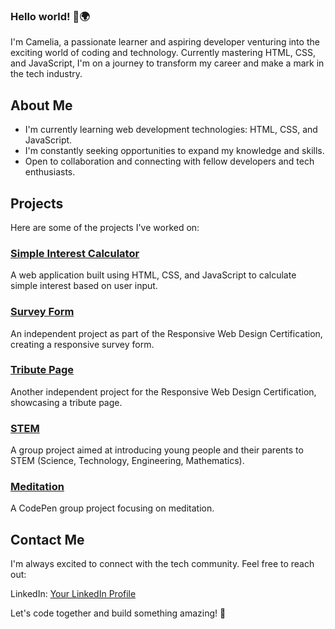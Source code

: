 ### Hello world! 👋🌍

I'm Camelia, a passionate learner and aspiring developer venturing into the exciting world of coding and technology.
Currently mastering HTML, CSS, and JavaScript, I'm on a journey to transform my career and make a mark in the tech industry.

## About Me
- I'm currently learning web development technologies: HTML, CSS, and JavaScript.
- I'm constantly seeking opportunities to expand my knowledge and skills.
- Open to collaboration and connecting with fellow developers and tech enthusiasts.

## Projects

Here are some of the projects I've worked on:

### [Simple Interest Calculator]([link_to_simple_interest_calculator](https://github.com/cameliana/interest-calculator))

A web application built using HTML, CSS, and JavaScript to calculate simple interest based on user input.

### [Survey Form](link_to_survey_form)

An independent project as part of the Responsive Web Design Certification, creating a responsive survey form.

### [Tribute Page](link_to_tribute_page)

Another independent project for the Responsive Web Design Certification, showcasing a tribute page.

### [STEM](link_to_stem)

A group project aimed at introducing young people and their parents to STEM (Science, Technology, Engineering, Mathematics).

### [Meditation](link_to_meditation)

A CodePen group project focusing on meditation.

## Contact Me

I'm always excited to connect with the tech community. Feel free to reach out:

LinkedIn: [Your LinkedIn Profile](link_to_linkedin_profile)

Let's code together and build something amazing! 🚀
